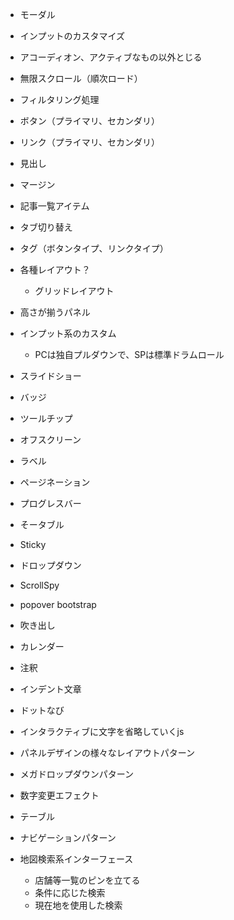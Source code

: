 + モーダル
+ インプットのカスタマイズ
+ アコーディオン、アクティブなもの以外とじる
+ 無限スクロール（順次ロード）
+ フィルタリング処理
+ ボタン（プライマリ、セカンダリ）
+ リンク（プライマリ、セカンダリ）
+ 見出し
+ マージン
+ 記事一覧アイテム
+ タブ切り替え
+ タグ（ボタンタイプ、リンクタイプ）
+ 各種レイアウト？
	+ グリッドレイアウト
+ 高さが揃うパネル
+ インプット系のカスタム
	+ PCは独自プルダウンで、SPは標準ドラムロール
+ スライドショー
+ バッジ
+ ツールチップ
+ オフスクリーン
+ ラベル
+ ページネーション
+ プログレスバー
+ そータブル
+ Sticky
+ ドロップダウン
+ ScrollSpy
+ popover bootstrap
+ 吹き出し
+ カレンダー
+ 注釈
+ インデント文章
+ ドットなび
+ インタラクティブに文字を省略していくjs
+ パネルデザインの様々なレイアウトパターン
+ メガドロップダウンパターン

+ 数字変更エフェクト
+ テーブル
+ ナビゲーションパターン
+ 地図検索系インターフェース
	+ 店舗等一覧のピンを立てる
	+ 条件に応じた検索
	+ 現在地を使用した検索
